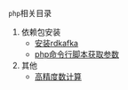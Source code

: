 `php`相关目录
1. 依赖包安装
    -   [安装rdkafka](./ext/安装rdkafka.md)
    -   [php命令行脚本获取参数](./doc/php脚本命令行获取参数.md)
2.  其他
    -   [高精度数计算](./other/高精度数计算.md)